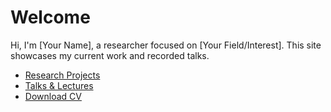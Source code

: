 
<h1>Welcome</h1>
<p>Hi, I'm [Your Name], a researcher focused on [Your Field/Interest]. This site showcases my current work and recorded talks.</p>

<ul>
  <li><a href="/research.html">Research Projects</a></li>
  <li><a href="/talks.html">Talks & Lectures</a></li>
  <li><a href="/assets/CV.pdf">Download CV</a></li>
</ul>
